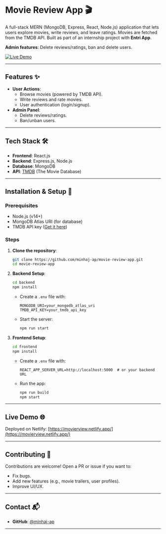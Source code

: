 # Movie Review App 🎬  

A full-stack MERN (MongoDB, Express, React, Node.js) application that lets users explore movies, write reviews, and leave ratings. Movies are fetched from the TMDB API. Built as part of an internship project with **Entri App**.  

**Admin features**: Delete reviews/ratings, ban and delete users.  

[![Live Demo](https://img.shields.io/badge/demo-live-green)](https://movierview.netlify.app/)  

---  

## Features ✨  

- **User Actions**:  
  - Browse movies (powered by TMDB API).  
  - Write reviews and rate movies.  
  - User authentication (login/signup).  
- **Admin Panel**:  
  - Delete reviews/ratings.  
  - Ban/unban users.   

---  

## Tech Stack 🛠️  

- **Frontend**: React.js  
- **Backend**: Express.js, Node.js  
- **Database**: MongoDB  
- **API**: [TMDB](https://www.themoviedb.org/) (The Movie Database)  

---  

## Installation & Setup 🚀  

### Prerequisites  
- Node.js (v14+)  
- MongoDB Atlas URI (for database)  
- TMDB API key ([Get it here](https://www.themoviedb.org/settings/api))  

### Steps  

1. **Clone the repository**:  
   ```bash  
   git clone https://github.com/minhaj-ap/movie-review-app.git  
   cd movie-review-app  
   ```  

2. **Backend Setup**:  
   ```bash  
   cd backend  
   npm install  
   ```  
   - Create a `.env` file with:  
     ```  
     MONGODB_URI=your_mongodb_atlas_uri  
     TMDB_API_KEY=your_tmdb_api_key  
     ```  
   - Start the server:  
     ```bash  
     npm run start  
     ```  

3. **Frontend Setup**:  
   ```bash  
   cd frontend  
   npm install  
   ```  
   - Create a `.env` file with:  
     ```  
     REACT_APP_SERVER_URL=http://localhost:5000  # or your backend URL  
     ```  
   - Run the app:  
     ```bash  
     npm run build  
     npm start  
     ```  

---  

## Live Demo 🌐  

Deployed on Netlify: [https://movierview.netlify.app/](https://movierview.netlify.app/)  

---  

## Contributing 🤝  

Contributions are welcome! Open a PR or issue if you want to:  
- Fix bugs.  
- Add new features (e.g., movie trailers, user profiles).  
- Improve UI/UX.  

---  

## Contact 📬  

- **GitHub**: [@minhaj-ap](https://github.com/minhaj-ap)  

---  